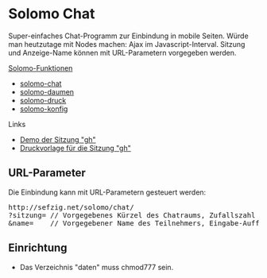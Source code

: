Solomo Chat
===========

Super-einfaches Chat-Programm zur Einbindung in mobile Seiten. 
Würde man heutzutage mit Nodes machen: Ajax im Javascript-Interval. 
Sitzung und Anzeige-Name können mit URL-Parametern vorgegeben werden. 

[Solomo-Funktionen](https://github.com/sefzig/solomo/blob/master/README.md) 
* [solomo-chat](https://github.com/sefzig/solomo-chat/blob/master/README.md) 
* [solomo-daumen](https://github.com/sefzig/solomo-daumen/blob/master/README.md) 
* [solomo-druck](https://github.com/sefzig/solomo-druck/blob/master/README.md) 
* [solomo-konfig](https://github.com/sefzig/solomo-konfig/blob/master/README.md) 

Links
* [Demo der Sitzung "gh"](http://sefzig.net/solomo/chat/?sitzung=gh&name=Daniel%20Tester) 
* [Druckvorlage für die Sitzung "gh"](http://sefzig.net/solomo/druck/?zahler=0&prefix=gh&korrektur=L&zeilen=6&spalten=4&template=standard&konfig=0&cta=Sprich%20mit%20uns!&url=http://sefzig.net/solomo/chat/?sitzung=) 

## URL-Parameter

Die Einbindung kann mit URL-Parametern gesteuert werden:

<pre>
http://sefzig.net/solomo/chat/
?sitzung= // Vorgegebenes Kürzel des Chatraums, Zufallszahl wenn leer
&name=    // Vorgegebener Name des Teilnehmers, Eingabe-Aufforderung wenn leer
</pre>

## Einrichtung

* Das Verzeichnis "daten" muss chmod777 sein.
